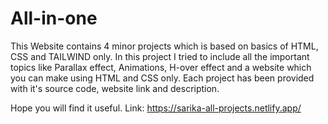 # All-in-one

This Website contains  4 minor projects  which is based on basics of HTML, CSS and TAILWIND only.
In this project I tried to include all the important topics like Parallax effect, Animations, H-over effect and a website which you can make using HTML and CSS only.
Each project has been provided with it's source code, website link and description.

Hope you will find it useful.
Link: https://sarika-all-projects.netlify.app/

